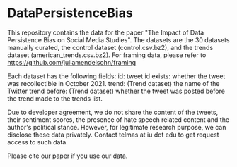 # DataPersistenceBias
This repository contains the data for the paper "The Impact of Data Persistence Bias on Social Media Studies". The datasets are the 30 datasets manually curated, the control dataset (control.csv.bz2), and the trends dataset (american_trends.csv.bz2). For framing data, please refer to https://github.com/juliamendelsohn/framing

Each dataset has the following fields:
id: tweet id
exists: whether the tweet was recollectible in October 2021. 
trend: (Trend dataset) the name of the Twitter trend
before: (Trend dataset) whether the tweet was posted before the trend made to the trends list.

Due to developer agreement, we do not share the content of the tweets, their sentiment scores, the presence of hate speech related content and the author's political stance. However, for legitimate research purpose, we can disclose these data privately. Contact telmas at iu dot edu to get request access to such data. 

Please cite our paper if you use our data.


